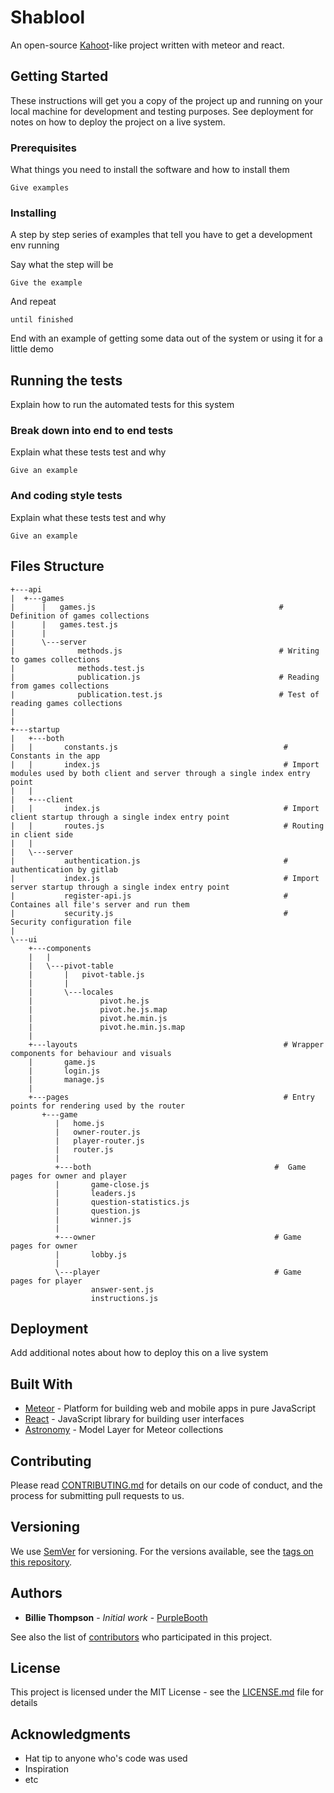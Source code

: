 # Shablool

An open-source [Kahoot](https://kahoot.com)-like project written with meteor and react.

## Getting Started

These instructions will get you a copy of the project up and running on your local machine for development and testing purposes. See deployment for notes on how to deploy the project on a live system.

### Prerequisites

What things you need to install the software and how to install them

```
Give examples
```

### Installing

A step by step series of examples that tell you have to get a development env running

Say what the step will be

```
Give the example
```

And repeat

```
until finished
```

End with an example of getting some data out of the system or using it for a little demo

## Running the tests

Explain how to run the automated tests for this system

### Break down into end to end tests

Explain what these tests test and why

```
Give an example
```

### And coding style tests

Explain what these tests test and why

```
Give an example
```
## Files Structure

```
+---api
|  +---games                                               
|      |   games.js                                         # Definition of games collections
|      |   games.test.js
|      |   
|      \---server
|              methods.js                                   # Writing to games collections
|              methods.test.js                                              
|              publication.js                               # Reading from games collections
|              publication.test.js                          # Test of reading games collections
|             
|               
+---startup
|   +---both
|   |       constants.js                                     # Constants in the app
|   |       index.js                                         # Import modules used by both client and server through a single index entry point
|   |       
|   +---client
|   |       index.js                                         # Import client startup through a single index entry point
|   |       routes.js                                        # Routing in client side
|   |       
|   \---server
|           authentication.js                                # authentication by gitlab
|           index.js                                         # Import server startup through a single index entry point
|           register-api.js                                  # Containes all file's server and run them
|           security.js                                      # Security configuration file
|           
\---ui
    +---components
    |   |   
    |   \---pivot-table
    |       |   pivot-table.js
    |       |   
    |       \---locales
    |               pivot.he.js
    |               pivot.he.js.map
    |               pivot.he.min.js
    |               pivot.he.min.js.map
    |               
    +---layouts                                              # Wrapper components for behaviour and visuals
    |       game.js
    |       login.js
    |       manage.js
    |       
    +---pages                                                # Entry points for rendering used by the router
       +---game
          |   home.js
          |   owner-router.js
          |   player-router.js
          |   router.js
          |   
          +---both                                         #  Game pages for owner and player
          |       game-close.js
          |       leaders.js
          |       question-statistics.js
          |       question.js
          |       winner.js
          |       
          +---owner                                        # Game pages for owner
          |       lobby.js
          |       
          \---player                                       # Game pages for player  
                  answer-sent.js
                  instructions.js

```

## Deployment

Add additional notes about how to deploy this on a live system

## Built With

* [Meteor](https://www.meteor.com/) - Platform for building web and mobile apps in pure JavaScript
* [React](https://reactjs.org/) -  JavaScript library for building user interfaces
* [Astronomy](http://jagi.github.io/meteor-astronomy/) - Model Layer for Meteor collections

## Contributing

Please read [CONTRIBUTING.md](https://gist.github.com/PurpleBooth/b24679402957c63ec426) for details on our code of conduct, and the process for submitting pull requests to us.

## Versioning

We use [SemVer](http://semver.org/) for versioning. For the versions available, see the [tags on this repository](https://github.com/your/project/tags).

## Authors

* **Billie Thompson** - *Initial work* - [PurpleBooth](https://github.com/PurpleBooth)

See also the list of [contributors](https://github.com/your/project/contributors) who participated in this project.

## License

This project is licensed under the MIT License - see the [LICENSE.md](LICENSE.md) file for details

## Acknowledgments

* Hat tip to anyone who's code was used
* Inspiration
* etc
